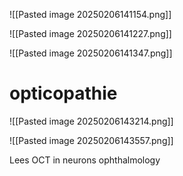 ![[Pasted image 20250206141154.png]]

![[Pasted image 20250206141227.png]]

![[Pasted image 20250206141347.png]]

# opticopathie 
![[Pasted image 20250206143214.png]]

![[Pasted image 20250206143557.png]]

Lees OCT in neurons ophthalmology 